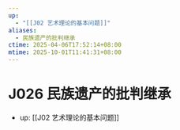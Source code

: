 ```yaml
---
up:
  - "[[J02 艺术理论的基本问题]]"
aliases:
  - 民族遗产的批判继承
ctime: 2025-04-06T17:52:14+08:00
mtime: 2025-10-01T11:41:31+08:00
---
```


# J026 民族遗产的批判继承

- up: [[J02 艺术理论的基本问题]]
